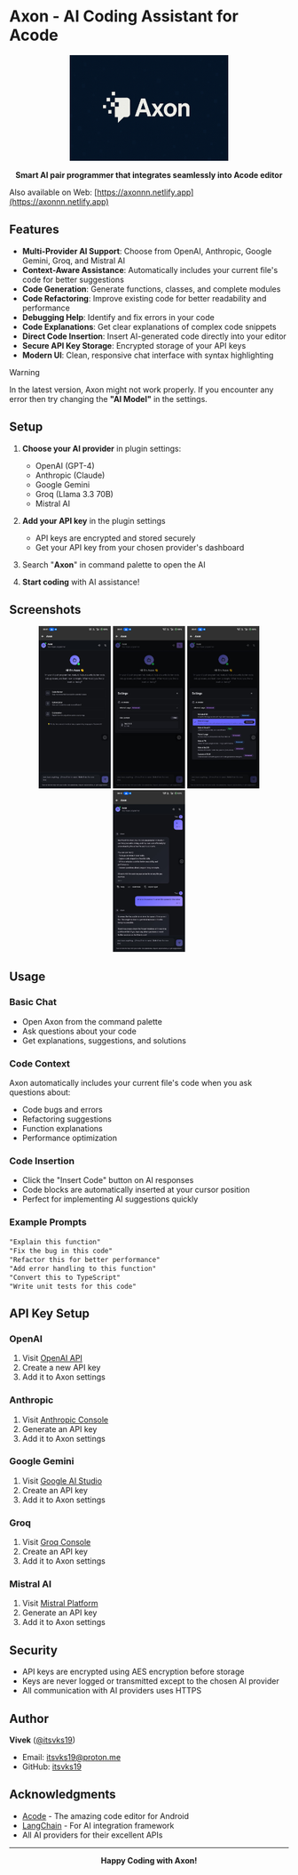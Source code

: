 # Axon - AI Coding Assistant for Acode

<div align="center">
  <img src="https://raw.githubusercontent.com/itsvks19/axon-acode/refs/heads/main/banner.png" alt="Axon Banner" height="190"/>
  
  **Smart AI pair programmer that integrates seamlessly into Acode editor**
</div>

Also available on Web: [https://axonnn.netlify.app](https://axonnn.netlify.app)

## Features

- **Multi-Provider AI Support**: Choose from OpenAI, Anthropic, Google Gemini, Groq, and Mistral AI
- **Context-Aware Assistance**: Automatically includes your current file's code for better suggestions
- **Code Generation**: Generate functions, classes, and complete modules
- **Code Refactoring**: Improve existing code for better readability and performance
- **Debugging Help**: Identify and fix errors in your code
- **Code Explanations**: Get clear explanations of complex code snippets
- **Direct Code Insertion**: Insert AI-generated code directly into your editor
- **Secure API Key Storage**: Encrypted storage of your API keys
- **Modern UI**: Clean, responsive chat interface with syntax highlighting

> [!WARNING]
> In the latest version, Axon might not work properly. If you encounter any error then try changing the **"AI Model"** in the settings.

## Setup

1. **Choose your AI provider** in plugin settings:
   - OpenAI (GPT-4)
   - Anthropic (Claude)
   - Google Gemini
   - Groq (Llama 3.3 70B)
   - Mistral AI

2. **Add your API key** in the plugin settings
   - API keys are encrypted and stored securely
   - Get your API key from your chosen provider's dashboard

3. Search "**Axon**" in command palette to open the AI

4. **Start coding** with AI assistance!

## Screenshots

<div align="center">
  <img src="https://raw.githubusercontent.com/itsvks19/axon-acode/refs/heads/main/screenshots/screenshot01.jpeg" alt="Screenshot" width="130"/>
  <img src="https://raw.githubusercontent.com/itsvks19/axon-acode/refs/heads/main/screenshots/screenshot02.jpeg" alt="Screenshot" width="130"/>
  <img src="https://raw.githubusercontent.com/itsvks19/axon-acode/refs/heads/main/screenshots/screenshot03.jpeg" alt="Screenshot" width="130"/>
  <img src="https://raw.githubusercontent.com/itsvks19/axon-acode/refs/heads/main/screenshots/screenshot04.jpeg" alt="Screenshot" width="130"/>
</div>

## Usage

### Basic Chat
- Open Axon from the command palette
- Ask questions about your code
- Get explanations, suggestions, and solutions

### Code Context
Axon automatically includes your current file's code when you ask questions about:
- Code bugs and errors
- Refactoring suggestions
- Function explanations
- Performance optimization

### Code Insertion
- Click the "Insert Code" button on AI responses
- Code blocks are automatically inserted at your cursor position
- Perfect for implementing AI suggestions quickly

### Example Prompts
```
"Explain this function"
"Fix the bug in this code"
"Refactor this for better performance"
"Add error handling to this function"
"Convert this to TypeScript"
"Write unit tests for this code"
```

## API Key Setup

### OpenAI
1. Visit [OpenAI API](https://platform.openai.com/api-keys)
2. Create a new API key
3. Add it to Axon settings

### Anthropic
1. Visit [Anthropic Console](https://console.anthropic.com/settings/keys)
2. Generate an API key
3. Add it to Axon settings

### Google Gemini
1. Visit [Google AI Studio](https://aistudio.google.com/app/apikey)
2. Create an API key
3. Add it to Axon settings

### Groq
1. Visit [Groq Console](https://console.groq.com/keys)
2. Create an API key
3. Add it to Axon settings

### Mistral AI
1. Visit [Mistral Platform](https://console.mistral.ai/api-keys)
2. Generate an API key
3. Add it to Axon settings

## Security

- API keys are encrypted using AES encryption before storage
- Keys are never logged or transmitted except to the chosen AI provider
- All communication with AI providers uses HTTPS

## Author

**Vivek** ([@itsvks19](https://github.com/itsvks19))
- Email: itsvks19@proton.me
- GitHub: [itsvks19](https://github.com/itsvks19)

## Acknowledgments

- [Acode](https://acode.app) - The amazing code editor for Android
- [LangChain](https://langchain.com) - For AI integration framework
- All AI providers for their excellent APIs

---

<div align="center">
  <strong>Happy Coding with Axon!</strong>
</div>
